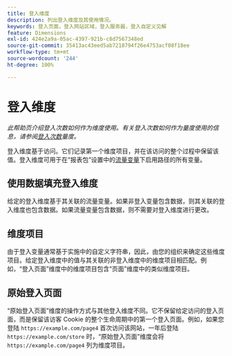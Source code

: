 ```yaml
---
title: 登入维度
description: 列出登入维度及其使用情况。
keywords: 登入页面，登入网站区域，登入服务器，登入自定义见解
feature: Dimensions
exl-id: 424e2a9a-05ac-4397-921b-c8d7567348ed
source-git-commit: 35413ac43eed5ab7218794f26e4753acf08f18ee
workflow-type: tm+mt
source-wordcount: '244'
ht-degree: 100%

---
```


# 登入维度

*此帮助页介绍登入次数如何作为维度使用。有关登入次数如何作为量度使用的信息，请参阅[登入次数](../metrics/entries.md)量度。*

登入维度基于访问。它们记录第一个维度项目，并在该访问的整个过程中保留该值。登入维度可用于在“报表包”设置中的[流量变量](/help/admin/admin/c-traffic-variables/traffic-var.md)下启用路径的所有变量。

## 使用数据填充登入维度

给定的登入维度基于其关联的流量变量。如果非登入变量包含数据，则其关联的登入维度也包含数据。如果流量变量包含数据，则不需要对登入维度进行更改。

## 维度项目

由于登入变量通常基于实施中的自定义字符串，因此，由您的组织来确定这些维度项目。给定登入维度中的值与其关联的非登入维度中的维度项目相匹配。例如，“登入页面”维度中的维度项目包含“页面”维度中的类似维度项目。

## 原始登入页面

“原始登入页面”维度的操作方式与其他登入维度不同。它不保留给定访问的登入页面，而是保留该访客 Cookie 的整个生命周期中的第一个登入页面。例如，如果您登陆 `https://example.com/page4` 首次访问该网站，一年后登陆 `https://example.com/store` 时，“原始登入页面”维度会将 `https://example.com/page4` 列为维度项目。
